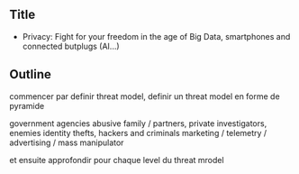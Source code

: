 ## Title

- Privacy: Fight for your freedom in the age of Big Data, smartphones and connected butplugs (AI...)



## Outline

commencer par definir threat model,
definir un threat model en forme de pyramide



government agencies
abusive family / partners, private investigators, enemies
identity thefts, hackers and criminals
marketing / telemetry / advertising / mass manipulator


et ensuite approfondir pour chaque level du threat mrodel
